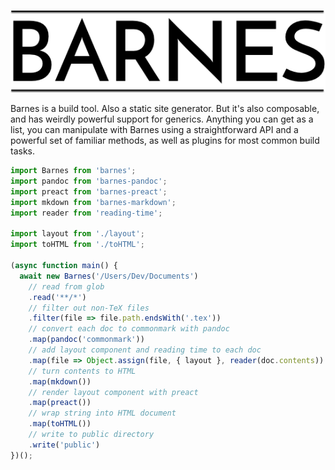![logo](logo.png)

Barnes is a build tool. Also a static site generator. But it's also composable,
and has weirdly powerful support for generics. Anything you can get as a list,
you can manipulate with Barnes using a straightforward API and a powerful set
of familiar methods, as well as plugins for most common build tasks.

```javascript
import Barnes from 'barnes';
import pandoc from 'barnes-pandoc';
import preact from 'barnes-preact';
import mkdown from 'barnes-markdown';
import reader from 'reading-time';

import layout from './layout';
import toHTML from './toHTML';

(async function main() {
  await new Barnes('/Users/Dev/Documents')
    // read from glob
    .read('**/*')
    // filter out non-TeX files
    .filter(file => file.path.endsWith('.tex'))
    // convert each doc to commonmark with pandoc
    .map(pandoc('commonmark'))
    // add layout component and reading time to each doc
    .map(file => Object.assign(file, { layout }, reader(doc.contents))
    // turn contents to HTML
    .map(mkdown())
    // render layout component with preact
    .map(preact())
    // wrap string into HTML document
    .map(toHTML())
    // write to public directory
    .write('public')
})();
